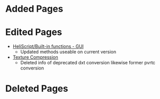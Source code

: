 # Added Pages

# Edited Pages
- [HeliScript/Built-in functions - GUI](https://vrhikky.github.io/VketCloudSDK_Documents/9.0/hs/hs_system_function_gui.html)
    - Updated methods useable on current version
- [Texture Compression](https://vrhikky.github.io/VketCloudSDK_Documents/9.3/heoexporter/he_TextureCompression.html)
    - Deleted info of deprecated dxt conversion likewise former pvrtc conversion
    
# Deleted Pages
